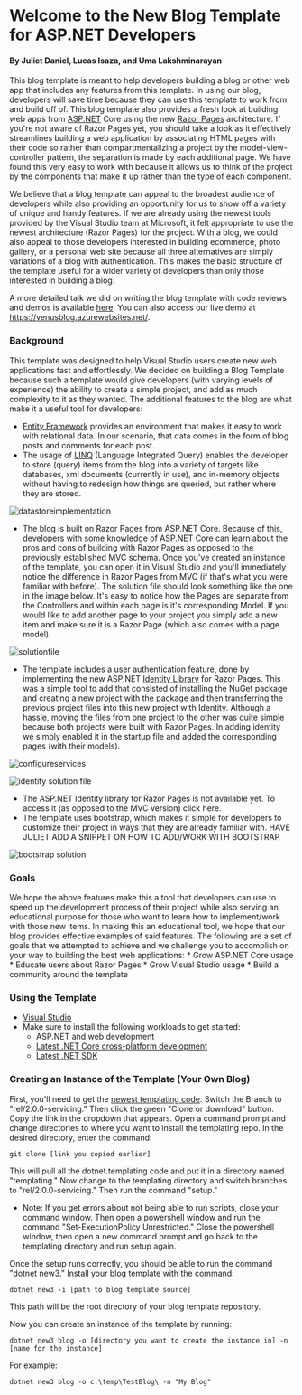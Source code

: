 # Welcome to the New Blog Template for ASP.NET Developers
#### By Juliet Daniel, Lucas Isaza, and Uma Lakshminarayan

This blog template is meant to help developers building a blog or other web app that includes any features from this template. In using our blog, developers will save time because they can use this template to work from and build off of. This blog template also provides a fresh look at building web apps from [ASP.NET](https://docs.microsoft.com/en-us/aspnet/core/) Core using the new [Razor Pages](https://docs.microsoft.com/en-us/aspnet/core/mvc/razor-pages/) architecture. If you're not aware of Razor Pages yet, you should take a look as it effectively streamlines building a web application by associating HTML pages with their code so rather than compartmentalizing a project by the model-view-controller pattern, the separation is made by each additional page. We have found this very easy to work with because it allows us to think of the project by the components that make it up rather than the type of each component.

We believe that a blog template can appeal to the broadest audience of developers while also providing an opportunity for us to show off a variety of unique and handy features. If we are already using the newest tools provided by the Visual Studio team at Microsoft, it felt appropriate to use the newest architecture (Razor Pages) for the project. With a blog, we could also appeal to those developers interested in building ecommerce, photo gallery, or a personal web site because all three alternatives are simply variations of a blog with authentication. This makes the basic structure of the template useful for a wider variety of developers than only those interested in building a blog.

A more detailed talk we did on writing the blog template with code reviews and demos is available [here](https://www.youtube.com/watch?v=H4KtEJnnakc&list=PL0M0zPgJ3HSftTAAHttA3JQU4vOjXFquF&index=1&t=1860s). You can also access our live demo at https://venusblog.azurewebsites.net/.

### Background
This template was designed to help Visual Studio users create new web applications fast and effortlessly. We decided on building a Blog Template because such a template would give developers (with varying levels of experience) the ability to create a simple project, and add as much complexity to it as they wanted. The additional features to the blog are what make it a useful tool for developers:
* [Entity Framework](https://docs.microsoft.com/en-us/aspnet/entity-framework) provides an environment that makes it easy to work with relational data. In our scenario, that data comes in the form of blog posts and comments for each post.
* The usage of [LINQ](https://docs.microsoft.com/en-us/dotnet/csharp/linq/) (Language Integrated Query) enables the developer to store (query) items from the blog into a variety of targets like databases, xml documents (currently in use), and in-memory objects without having to redesign how things are queried, but rather where they are stored. 


![datastoreimplementation](https://user-images.githubusercontent.com/15707311/29847570-2c1e0a8c-8cd1-11e7-8934-1792ba7bf73e.PNG)


* The blog is built on Razor Pages from ASP.NET Core. Because of this, developers with some knowledge of ASP.NET Core can learn about the pros and cons of building with Razor Pages as opposed to the previously established MVC schema. Once you've created an instance of the template, you can open it in Visual Studio and you'll immediately notice the difference in Razor Pages from MVC (if that's what you were familiar with before). The solution file should look something like the one in the image below. It's easy to notice how the Pages are separate from the Controllers and within each page is it's corresponding Model. If you would like to add another page to your project you simply add a new item and make sure it is a Razor Page (which also comes with a page model). 


![solutionfile](https://user-images.githubusercontent.com/15707311/29847605-5e84f1a2-8cd1-11e7-876c-5a1428996ddf.PNG)


* The template includes a user authentication feature, done by implementing the new ASP.NET [Identity Library](https://docs.microsoft.com/en-us/aspnet/identity/overview/getting-started/introduction-to-aspnet-identity) for Razor Pages. This was a simple tool to add that consisted of installing the NuGet package and creating a new project with the package and then transferring the previous project files into this new project with Identity. Although a hassle, moving the files from one project to the other was quite simple because both projects were built with Razor Pages. In adding identity we simply enabled it in the startup file and added the corresponding pages (with their models). 


![configureservices](https://user-images.githubusercontent.com/15707311/29847724-06f342ee-8cd2-11e7-8497-abc836b59269.PNG) 


![identity solution file](https://user-images.githubusercontent.com/15707311/29847723-03df55fc-8cd2-11e7-9a68-372f4fa71344.PNG)


* The ASP.NET Identity library for Razor Pages is not available yet. To access it (as opposed to the MVC version) click here.
* The template uses bootstrap, which makes it simple for developers to customize their project in ways that they are already familiar with. HAVE JULIET ADD A SNIPPET ON HOW TO ADD/WORK WITH BOOTSTRAP 


![bootstrap solution](https://user-images.githubusercontent.com/15707311/29847804-5bc514a0-8cd2-11e7-9d6e-ebc43cee0f10.PNG)



### Goals
We hope the above features make this a tool that developers can use to speed up the development process of their project while also serving an educational purpose for those who want to learn how to implement/work with those new items. In making this an educational tool, we hope that our blog provides effective examples of said features. The following are a set of goals that we attempted to achieve and we challenge you to accomplish on your way to building the best web applications:
	* Grow ASP.NET Core usage
	* Educate users about Razor Pages
	* Grow Visual Studio usage
	* Build a community around the template 

### Using the Template
* [Visual Studio](https://www.visualstudio.com/vs/)
* Make sure to install the following workloads to get started:
    * ASP.NET and web development
    * [Latest .NET Core cross-platform development](https://www.microsoft.com/net/)
    * [Latest .NET SDK](https://www.microsoft.com/en-us/download/details.aspx?id=19988)

### Creating an Instance of the Template (Your Own Blog)
First, you'll need to get the [newest templating code](https://github.com/dotnet/templating).
Switch the Branch to "rel/2.0.0-servicing." Then click the green "Clone or download" button. Copy the link in the dropdown that appears.
Open a command prompt and change directories to where you want to install the templating repo.
In the desired directory, enter the command:

    git clone [link you copied earlier]

This will pull all the dotnet.templating code and put it in a directory named "templating."
Now change to the templating directory and switch branches to "rel/2.0.0-servicing." Then run the command "setup."
  * Note: If you get errors about not being able to run scripts, close your command window. Then open a powershell window and run the command "Set-ExecutionPolicy Unrestricted."
  Close the powershell window, then open a new command prompt and go back to the templating directory and run setup again.

Once the setup runs correctly, you should be able to run the command "dotnet new3."
Install your blog template with the command:

    dotnet new3 -i [path to blog template source]

This path will be the root directory of your blog template repository.

Now you can create an instance of the template by running:

    dotnet new3 blog -o [directory you want to create the instance in] -n [name for the instance]

For example:

    dotnet new3 blog -o c:\temp\TestBlog\ -n "My Blog"
    
